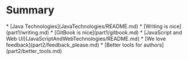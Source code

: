 # Summary

\* \[Java Technologies\]\(JavaTechnologies\/README.md\)
    \* \[Writing is nice\]\(part1\/writing.md\)
    \* \[GitBook is nice\]\(part1\/gitbook.md\)
\* \[JavaScript and Web UI\]\(JavaScriptAndWebTechnologies\/README.md\)
    \* \[We love feedback\]\(part2\/feedback\_please.md\)
    \* \[Better tools for authors\]\(part2\/better\_tools.md\)


